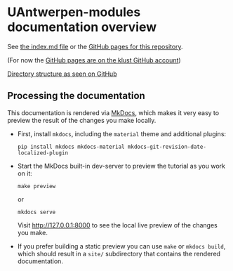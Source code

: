 # UAntwerpen-modules documentation overview

See [the index.md file](docs-mkdocs/index.md) or the
[GitHub pages for this repository](https://hpcuantwerpen.github.io/UAntwerpen-modules).

(For now the [GitHub pages are on the klust GitHub account](https://klust.github.io/UAntwerpen-modules))

[Directory structure as seen on GitHub](directory_structure.md)


## Processing the documentation

This documentation is rendered via [MkDocs](https://www.mkdocs.org/),
which makes it very easy to preview the result of the changes you make locally.

* First, install ``mkdocs``, including the `material` theme and additional plugins:

      pip install mkdocs mkdocs-material mkdocs-git-revision-date-localized-plugin

* Start the MkDocs built-in dev-server to preview the tutorial as you work on it:

      make preview

  or

      mkdocs serve

  Visit http://127.0.0.1:8000 to see the local live preview of the changes you make.

* If you prefer building a static preview you can use ``make`` or ``mkdocs build``,
  which should result in a ``site/`` subdirectory that contains the rendered documentation.

